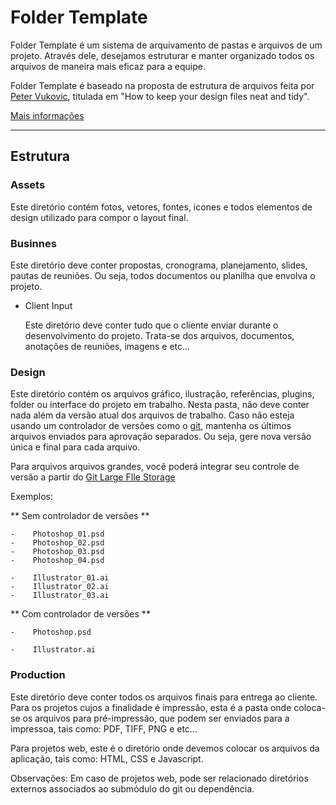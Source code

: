 # Folder Template

Folder Template é um sistema de arquivamento de pastas e arquivos de um projeto. Através dele, desejamos estruturar e manter organizado todos os arquivos de maneira mais eficaz para a equipe.

Folder Template é baseado na proposta de estrutura de arquivos feita por [Peter Vukovic](https://twitter.com/pvukovic), titulada em "How to keep your design files neat and tidy". 

[Mais informações](http://99designs.com/designer-blog/2013/02/06/how-to-keep-your-design-files-neat-and-tidy)

---

## Estrutura

### Assets

Este diretório contém fotos, vetores, fontes, icones e todos elementos de design utilizado para compor o layout final.


### Businnes

Este diretório deve conter propostas, cronograma, planejamento, slides, pautas de reuniões. Ou seja, todos documentos ou planilha que envolva o projeto.


- Client Input

    Este diretório deve conter tudo que o cliente enviar durante o desenvolvimento do projeto. Trata-se dos arquivos, documentos, anotações de reuniões, imagens e etc...


### Design

Este diretório contém os arquivos gráfico, ilustração, referências, plugins, folder ou interface do projeto em trabalho. Nesta pasta, não deve conter nada além da versão atual dos arquivos de trabalho. Caso não esteja usando um controlador de versões como o [git](https://git-scm.com), mantenha os últimos arquivos enviados para aprovação separados. Ou seja, gere nova versão única e final para cada arquivo.

Para arquivos arquivos grandes, você poderá integrar seu controle de versão a partir do [Git Large FIle Storage](https://git-lfs.github.com)

Exemplos:

** Sem controlador de versões **

    -    Photoshop_01.psd
    -    Photoshop_02.psd
    -    Photoshop_03.psd
    -    Photoshop_04.psd

    -    Illustrator_01.ai
    -    Illustrator_02.ai
    -    Illustrator_03.ai

** Com controlador de versões **

    -    Photoshop.psd

    -    Illustrator.ai

### Production

Este diretório deve conter todos os arquivos finais para entrega ao cliente. Para os projetos cujos a finalidade é impressão, esta é a pasta onde coloca-se os arquivos para pré-impressão, que podem ser enviados para a impressoa, tais como: PDF, TIFF, PNG e etc...

Para projetos web, este é o diretório onde devemos colocar os arquivos da aplicação, tais como: HTML, CSS e Javascript.

Observações: Em caso de projetos web, pode ser relacionado diretórios externos associados ao submódulo do git ou dependência.

